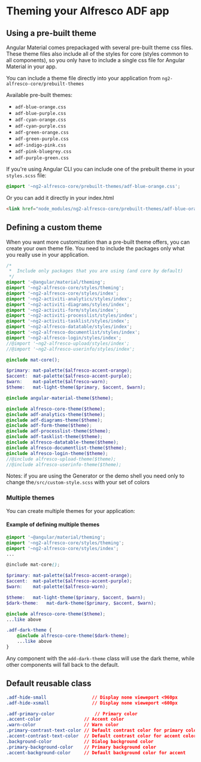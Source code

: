 # Theming your Alfresco ADF app

## Using a pre-built theme

Angular Material comes prepackaged with several pre-built theme css files. These theme files also
include all of the styles for core (styles common to all components), so you only have to include a
single css file for Angular Material in your app.

You can include a theme file directly into your application from
`ng2-alfresco-core/prebuilt-themes`

Available pre-built themes:
* `adf-blue-orange.css`
* `adf-blue-purple.css`
* `adf-cyan-orange.css`
* `adf-cyan-purple.css`
* `adf-green-orange.css`
* `adf-green-purple.css`
* `adf-indigo-pink.css`
* `adf-pink-bluegrey.css`
* `adf-purple-green.css`

If you're using Angular CLI you can include one of the prebuilt theme in your `styles.scss` file:
```css
@import '~ng2-alfresco-core/prebuilt-themes/adf-blue-orange.css';
```
Or you can add it directly in your index.html

```html
<link href="node_modules/ng2-alfresco-core/prebuilt-themes/adf-blue-orange.css" rel="stylesheet">
```

## Defining a custom theme

When you want more customization than a pre-built theme offers, you can create your own theme file. You need to include the packages only what you really use in your application.

```scss
/*
 *  Include only packages that you are using (and core by default)
 */
@import '~@angular/material/theming';
@import '~ng2-alfresco-core/styles/theming';
@import '~ng2-alfresco-core/styles/index';
@import '~ng2-activiti-analytics/styles/index';
@import '~ng2-activiti-diagrams/styles/index';
@import '~ng2-activiti-form/styles/index';
@import '~ng2-activiti-processlist/styles/index';
@import '~ng2-activiti-tasklist/styles/index';
@import '~ng2-alfresco-datatable/styles/index';
@import '~ng2-alfresco-documentlist/styles/index';
@import '~ng2-alfresco-login/styles/index';
//@import '~ng2-alfresco-upload/styles/index';
//@import '~ng2-alfresco-userinfo/styles/index';

@include mat-core();

$primary: mat-palette($alfresco-accent-orange);
$accent:  mat-palette($alfresco-accent-purple);
$warn:    mat-palette($alfresco-warn);
$theme:   mat-light-theme($primary, $accent, $warn);

@include angular-material-theme($theme);

@include alfresco-core-theme($theme);
@include adf-analytics-theme($theme);
@include adf-diagrams-theme($theme);
@include adf-form-theme($theme);
@include adf-processlist-theme($theme);
@include adf-tasklist-theme($theme);
@include alfresco-datatable-theme($theme);
@include alfresco-documentlist-theme($theme);
@include alfresco-login-theme($theme);
//@include alfresco-upload-theme($theme);
//@include alfresco-userinfo-theme($theme);

```

Notes: if you are using the Generator or the demo shell you need only to change the`/src/custom-style.scss` with your set of colors

### Multiple themes

You can create multiple themes for your application:

#### Example of defining multiple themes

```scss
@import '~@angular/material/theming';
@import '~ng2-alfresco-core/styles/theming';
@import '~ng2-alfresco-core/styles/index';
...

@include mat-core();

$primary: mat-palette($alfresco-accent-orange);
$accent:  mat-palette($alfresco-accent-purple);
$warn:    mat-palette($alfresco-warn);

$theme:   mat-light-theme($primary, $accent, $warn);
$dark-theme:   mat-dark-theme($primary, $accent, $warn);

@include alfresco-core-theme($theme);
...like above

.adf-dark-theme {
    @include alfresco-core-theme($dark-theme);
    ...like above
}
```
Any component with the  `add-dark-theme` class will use the dark theme, while other components will fall back to the default.


## Default reusable class

```css
.adf-hide-small                 // Display none vieweport <960px
.adf-hide-xsmall                // Display none vieweport <600px

.adf-primary-color               // Primary color
.accent-color                // Accent color
.warn-color                  // Warn color
.primary-contrast-text-color // Default contrast color for primary color
.accent-contrast-text-color  // Default contrast color for accent color
.background-color            // Dialog background color
.primary-background-color    // Primary background color
.accent-background-color     // Default background color for accent
```